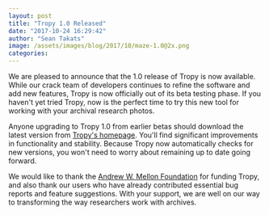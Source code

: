 ```yaml
---
layout: post
title: "Tropy 1.0 Released"
date: "2017-10-24 16:29:42"
author: "Sean Takats"
image: /assets/images/blog/2017/10/maze-1.0@2x.png
categories:
---
```


We are pleased to announce that the 1.0 release of Tropy is now available. While our crack team of developers continues to refine the software and add new features, Tropy is now officially out of its beta testing phase. If you haven't yet tried Tropy, now is the perfect time to try this new tool for working with your archival research photos.

Anyone upgrading to Tropy 1.0 from earlier betas should download the latest version from [Tropy's homepage](https://tropy.org). You'll find significant improvements in functionality and stability. Because Tropy now automatically checks for new versions, you won't need to worry about remaining up to date going forward.

We would like to thank the [Andrew W. Mellon Foundation](https://mellon.org) for funding Tropy, and also thank our users who have already contributed essential bug reports and feature suggestions. With your support, we are well on our way to transforming the way researchers work with archives.
